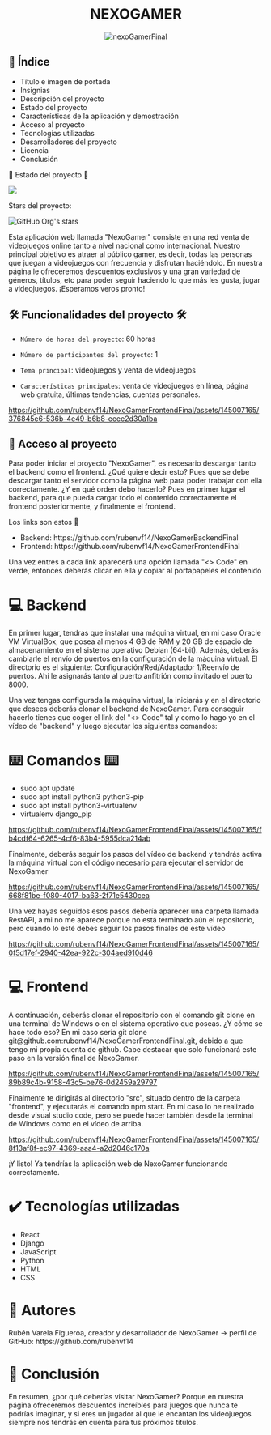 <html>


## <h1 align="center" font-family="Kanit">NEXOGAMER</h1>




<div align="center">

![nexoGamerFinal](https://github.com/rubenvf14/NexoGamerFrontendFinal/assets/145007165/7c22138f-b7a2-4146-8c9b-f5ddaac7dedf)

</div>

## <h2> 🔖 Índice</h2>

<ul>

<li>Título e imagen de portada</li>

<li>Insignias</li>

<li>Descripción del proyecto</li>

<li>Estado del proyecto</li>

<li>Características de la aplicación y demostración</li>

<li>Acceso al proyecto</li>

<li>Tecnologías utilizadas</li>

<li>Desarrolladores del proyecto</li>

<li>Licencia</li>

<li>Conclusión</li>
  
</ul>


:construction: Estado del proyecto :construction:


<p align="left">


<img src="https://img.shields.io/badge/Status-En_desarrollo-green">


</p>






Stars del proyecto:


![GitHub Org's stars](https://img.shields.io/github/stars/rubenvarela)






Esta aplicación web llamada "NexoGamer" consiste en una red venta de videojuegos online tanto a nivel nacional como internacional. Nuestro principal objetivo es atraer al público gamer, es decir, todas las personas que juegan a videojuegos con frecuencia y disfrutan haciéndolo. En nuestra página le ofreceremos descuentos exclusivos y una gran variedad de géneros, títulos, etc para poder seguir haciendo lo que más les gusta, jugar a videojuegos. ¡Esperamos veros pronto!


## 🛠️ Funcionalidades del proyecto 🛠️


- `Número de horas del proyecto`: 60 horas


- `Número de participantes del proyecto`: 1


- `Tema principal`: videojuegos y venta de videojuegos


- `Características principales`: venta de videojuegos en línea, página web gratuita, últimas tendencias, cuentas personales.


https://github.com/rubenvf14/NexoGamerFrontendFinal/assets/145007165/376845e6-536b-4e49-b6b8-eeee2d30a1ba

## 📁 Acceso al proyecto

<p>Para poder iniciar el proyecto "NexoGamer", es necesario descargar tanto el backend como el frontend. ¿Qué quiere decir esto? Pues que se debe descargar tanto el servidor como la página web para poder trabajar con ella correctamente. ¿Y en qué orden debo hacerlo? Pues en primer lugar el backend, para que pueda cargar todo el contenido correctamente el frontend posteriormente, y finalmente el frontend.</p>

<p>Los links son estos 🔗</p>

<ul>
  <li>Backend: https://github.com/rubenvf14/NexoGamerBackendFinal</li>
  <li>Frontend: https://github.com/rubenvf14/NexoGamerFrontendFinal</li>
</ul>

<p>Una vez entres a cada link aparecerá una opción llamada "<> Code" en verde, entonces deberás clicar en ella y copiar al portapapeles el contenido</p>

## <h1> 💻 Backend</h1>

<p>En primer lugar, tendras que instalar una máquina virtual, en mi caso Oracle VM VirtualBox, que posea al menos 4 GB de RAM y 20 GB de espacio de almacenamiento en el sistema operativo Debian (64-bit). Además,
deberás cambiarle el renvío de puertos en la configuración de la máquina virtual. El directorio es el siguiente: Configuración/Red/Adaptador 1/Reenvío de puertos. Ahí le asignarás tanto al puerto anfitrión como invitado el puerto 8000.</p>

<p>Una vez tengas configurada la máquina virtual, la iniciarás y en el directorio que desees deberás clonar el backend de NexoGamer. Para conseguir hacerlo tienes que coger el link del "<> Code" tal y como lo hago yo en el vídeo de "backend" y luego ejecutar los siguientes comandos:</p>

## <h1>⌨️ Comandos ⌨️</h1>
<ul>
  <li>sudo apt update</li>
  <li>sudo apt install python3 python3-pip</li>
  <li>sudo apt install python3-virtualenv</li>
  <li>virtualenv django_pip</li>
</ul>

<div>
  




https://github.com/rubenvf14/NexoGamerFrontendFinal/assets/145007165/fb4cdf64-6265-4cf6-83b4-5955dca214ab







</div>

<p>Finalmente, deberás seguir los pasos del vídeo de backend y tendrás activa la máquina virtual con el código necesario para ejecutar el servidor de NexoGamer</p>

<div>
  

https://github.com/rubenvf14/NexoGamerFrontendFinal/assets/145007165/668f81be-f080-4017-ba63-2f71e5430cea


</div>

<p>Una vez hayas seguidos esos pasos debería aparecer una carpeta llamada RestAPI, a mi no me aparece porque no está terminado aún el repositorio, pero cuando lo esté debes seguir los pasos finales de este vídeo</p>

<div>
  



https://github.com/rubenvf14/NexoGamerFrontendFinal/assets/145007165/0f5d17ef-2940-42ea-922c-304aed910d46




</div>

## <h1> 💻 Frontend</h1>

<p>A continuación, deberás clonar el repositorio con el comando git clone en una terminal de Windows o en el sistema operativo que poseas. ¿Y cómo se hace todo eso? En mi caso sería git clone git@github.com:rubenvf14/NexoGamerFrontendFinal.git, debido a que tengo mi propia cuenta de github. Cabe destacar que solo funcionará este paso en la versión final de NexoGamer.</p>

<div>
  



https://github.com/rubenvf14/NexoGamerFrontendFinal/assets/145007165/89b89c4b-9158-43c5-be76-0d2459a29797




</div>

<p>Finalmente te dirigirás al directorio "src", situado dentro de la carpeta "frontend", y ejecutarás el comando npm start. En mi caso lo he realizado desde visual studio code, pero se puede hacer también desde la terminal de Windows como en el vídeo de arriba.</p>

<div>
  

https://github.com/rubenvf14/NexoGamerFrontendFinal/assets/145007165/8f13af8f-ec97-4369-aaa4-a2d2046c170a


</div>

<p>¡Y listo! Ya tendrías la aplicación web de NexoGamer funcionando correctamente.</p>

## <h1> ✔️ Tecnologías utilizadas</h1>
<ul>
  <li>React</li>
  <li>Django</li>
  <li>JavaScript</li>
  <li>Python</li>
  <li>HTML</li>
  <li>CSS</li>
</ul>

## <h1> 📖 Autores</h1>
<p>Rubén Varela Figueroa, creador y desarrollador de NexoGamer -> perfil de GitHub: https://github.com/rubenvf14</p>

## <h1> 🤔 Conclusión</h1>
<p>En resumen, ¿por qué deberías visitar NexoGamer? Porque en nuestra página ofreceremos descuentos increíbles para juegos que nunca te podrías imaginar, y si eres un jugador al que le encantan los videojuegos siempre nos tendrás en cuenta para tus próximos títulos.
</p>







</html>

